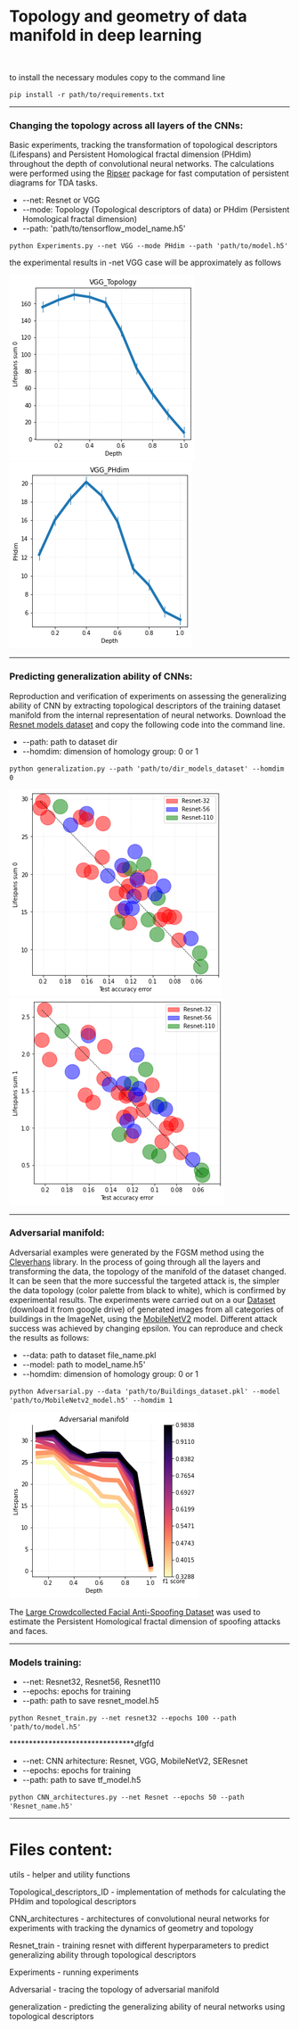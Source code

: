 # Topology and geometry of data manifold in deep learning
<br/>

to install the necessary modules copy to the command line
```
pip install -r path/to/requirements.txt
```
_______________________________________
### Changing the topology across all layers of the CNNs: ###
Basic experiments, tracking the transformation of topological descriptors (Lifespans) and Persistent Homological fractal dimension (PHdim) throughout the depth of convolutional neural networks. The calculations were performed using the [Ripser](https://github.com/scikit-tda/ripser.py) package for fast computation of persistent diagrams for TDA tasks.
+ --net: Resnet or VGG
+ --mode: Topology (Topological descriptors of data) or PHdim (Persistent Homological fractal dimension)
+ --path: 'path/to/tensorflow_model_name.h5'

```
python Experiments.py --net VGG --mode PHdim --path 'path/to/model.h5'
```

the experimental results in -net VGG case will be approximately as follows 

![plot_7](https://github.com/Topology-DL/Topology-and-geometry-of-data-manifold-in-deep-learning/blob/main/figures/VGG_example_topology.png)
![plot_8](https://github.com/Topology-DL/Topology-and-geometry-of-data-manifold-in-deep-learning/blob/main/figures/VGG_example_phdim.png)

_______________________________________

### Predicting generalization ability of CNNs: ###
Reproduction and verification of experiments on assessing the generalizing ability of CNN by extracting topological descriptors of the training dataset manifold from the internal representation of neural networks. Download the [Resnet models dataset](https://drive.google.com/file/d/1que2h8aQGg6sagtkEdm46vubhHIWDKPr/view?usp=sharing) and copy the following code into the command line.

+ --path: path to dataset dir
+ --homdim: dimension of homology group: 0 or 1

```
python generalization.py --path 'path/to/dir_models_dataset' --homdim 0
```

![plot_9](https://github.com/Topology-DL/Topology-and-geometry-of-data-manifold-in-deep-learning/blob/main/figures/generalization_resnet_0.png)
![plot_10](https://github.com/Topology-DL/Topology-and-geometry-of-data-manifold-in-deep-learning/blob/main/figures/generalization_resnet_1.png.png)

_______________________________________

### Adversarial manifold: ###
Adversarial examples were generated by the FGSM method using the [Cleverhans](https://github.com/cleverhans-lab/cleverhans) library. In the process of going through all the layers and transforming the data, the topology of the manifold of the dataset changed. It can be seen that the more successful the targeted attack is, the simpler the data topology (color palette from black to white), which is confirmed by experimental results. The experiments were carried out on a our [Dataset](https://drive.google.com/file/d/1epigNlWVSD2i8yIb7488OBIxT6CGj7We/view?usp=sharing) (download it from google drive) of generated images from all categories of buildings in the ImageNet, using the [MobileNetV2](https://drive.google.com/file/d/19GYB94xN_WWoRvsgJMPAK9mQPqZHSMWU/view?usp=sharing) model. Different attack success was achieved by changing epsilon. You can reproduce and check the results as follows:

+ --data: path to dataset file_name.pkl
+ --model: path to model_name.h5'
+ --homdim: dimension of homology group: 0 or 1

```
python Adversarial.py --data 'path/to/Buildings_dataset.pkl' --model 'path/to/MobileNetv2_model.h5' --homdim 1
```

![plot_11](https://github.com/Topology-DL/Topology-and-geometry-of-data-manifold-in-deep-learning/blob/main/figures/Adversarial_manifold_experiment.png)

The [Large Crowdcollected Facial Anti-Spoofing Dataset](https://github.com/IDRnD/LCC_FASD) was used to estimate the Persistent Homological fractal dimension of spoofing attacks and faces.
_______________________________________

### Models training: ###
+ --net: Resnet32, Resnet56, Resnet110 
+ --epochs: epochs for training
+ --path: path to save resnet_model.h5
```
python Resnet_train.py --net resnet32 --epochs 100 --path 'path/to/model.h5'
```
********************************dfgfd

+ --net: CNN arhitecture: Resnet, VGG, MobileNetV2, SEResnet
+ --epochs: epochs for training
+ --path: path to save tf_model.h5
```
python CNN_architectures.py --net Resnet --epochs 50 --path 'Resnet_name.h5'
```
_______________________________________
# Files content: #

utils - helper and utility functions

Topological_descriptors_ID - implementation of methods for calculating the PHdim and topological descriptors

CNN_architectures - architectures of convolutional neural networks for experiments with tracking the dynamics of geometry and topology

Resnet_train - training resnet with different hyperparameters to predict generalizing ability through topological descriptors

Experiments - running experiments

Adversarial - tracing the topology of adversarial manifold

generalization - predicting the generalizing ability of neural networks using topological descriptors
